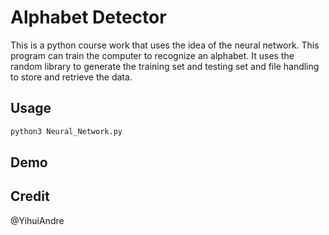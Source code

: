 # Alphabet Detector

This is a python course work that uses the idea of the neural network. This program can train the computer to recognize an alphabet. It uses the random library to generate the training set and testing set and file handling to store and retrieve the data.

## Usage

```bash
python3 Neural_Network.py
```

## Demo


## Credit
@YihuiAndre
